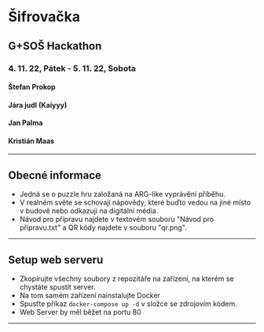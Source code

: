 # Šifrovačka

## G+SOŠ Hackathon

### 4. 11. 22, Pátek - 5. 11. 22, Sobota

#### Štefan Prokop
#### Jára judl (Kaiyyy)
#### Jan Palma
#### Kristián Maas

---

## Obecné informace

- Jedná se o puzzle hru založaná na ARG-like vyprávění příběhu.
- V realném světe se schovají nápovědy, které buďto vedou na jiné místo v budově nebo odkazují na digitální média.
- Návod pro přípravu najdete v textovém souboru "Návod pro přípravu.txt" a QR kódy najdete v souboru "qr.png".

---

## Setup web serveru

- Zkopírujte všechny soubory z repozitáře na zařízení, na kterém se chystáte spustit server.
- Na tom samém zařízení nainstalujte Docker
- Spusťte příkaz `docker-compose up -d` v složce se zdrojovím kódem.
- Web Server by měl běžet na portu 80

---
